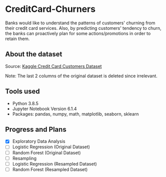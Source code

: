# CreditCard-Churners
Banks would like to understand the patterns of customers' churning from their credit card services. Also, by predicting customers' tendency to churn, the banks can proactively plan for some actions/promotions in order to retain them.

## About the dataset
Source: [Kaggle Credit Card Customers Dataset](https://www.kaggle.com/sakshigoyal7/credit-card-customers)

Note: The last 2 columns of the original dataset is deleted since irrelevant.

## Tools used
* Python 3.8.5
* Jupyter Notebook Version 6.1.4
* Packages: pandas, numpy, math, matplotlib, seaborn, sklearn

## Progress and Plans
- [X] Exploratory Data Analysis
- [ ] Logistic Regression (Original Dataset)
- [ ] Random Forest (Original Dataset)
- [ ] Resampling
- [ ] Logistic Regression (Resampled Dataset)
- [ ] Random Forest (Resampled Dataset)
